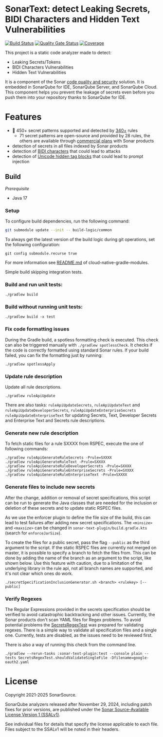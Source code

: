 # SonarText: detect Leaking Secrets, BIDI Characters and Hidden Text Vulnerabilities 

[![Build Status](https://api.cirrus-ci.com/github/SonarSource/sonar-text.svg?branch=master)](https://cirrus-ci.com/github/SonarSource/sonar-text)
[![Quality Gate Status](https://sonarcloud.io/api/project_badges/measure?project=SonarSource_sonar-text&metric=alert_status)](https://sonarcloud.io/summary/new_code?id=SonarSource_sonar-text)
[![Coverage](https://sonarcloud.io/api/project_badges/measure?project=SonarSource_sonar-text&metric=coverage)](https://sonarcloud.io/summary/new_code?id=SonarSource_sonar-text)

This project is a static code analyzer made to detect:

* Leaking Secrets/Tokens
* BIDI Characters Vulnerabilities
* Hidden Text Vulnerabilities

It is a component of the
Sonar [code quality and security](https://www.sonarsource.com/solutions/for-developers/?utm_medium=referral&utm_source=github&utm_campaign=clean-code&utm_content=sonar-text) solution.
It is embedded in SonarQube for IDE, SonarQube Server, and SonarQube Cloud.
This component helps you prevent the leakage of secrets even before you push them into your repository thanks to SonarQube for IDE.

# Features

* :purple_heart: 450+ secret patterns supported and detected by [340+](https://rules.sonarsource.com/secrets/) rules
  * 71 secret patterns are open-source and provided by 28 rules, the others are available through [commercial plans](https://www.sonarsource.com/plans-and-pricing/) with Sonar products
* detection of secrets in all files indexed by Sonar products
* detection of [BIDI characters](https://rules.sonarsource.com/text/RSPEC-6389/) that could lead to attacks
* detection of [Unicode hidden tag blocks](https://rules.sonarsource.com/text/RSPEC-7628/) that could lead to prompt injection

## Build

*Prerequisite*

- Java 17

### Setup
To configure build dependencies, run the following command:

```bash
git submodule update --init -- build-logic/common
```
To always get the latest version of the build logic during git operations, set the following configuration:

```
git config submodule.recurse true
```
For more information see [README.md](https://github.com/SonarSource/cloud-native-gradle-modules/blob/master/README.md) of cloud-native-gradle-modules.

Simple build skipping integration tests.

### Build and run unit tests:
```shell
./gradlew build
```

### Build without running unit tests:

```shell
./gradlew build -x test
```

### Fix code formatting issues

During the Gradle build, a spotless formatting check is executed.
This check can also be triggered manually with `./gradlew spotlessCheck`.
It checks if the code is correctly formatted using standard Sonar rules.
If your build failed, you can fix the formatting just by running:

```shell
./gradlew spotlessApply
```

### Update rule description

Update all rule descriptions.

```shell
./gradlew ruleApiUpdate
```

There are also tasks: `ruleApiUpdateSecrets`, `ruleApiUpdateText` and `ruleApiUpdateDeveloperSecrets`, `ruleApiUpdateEnterpriseSecrets` `ruleApiUpdateEnterpriseText`
for updating Secrets, Text, Developer Secrets and Enterprise Text and Secrets rule descriptions.

### Generate new rule description

To fetch static files for a rule SXXXX from RSPEC, execute the one of following commands:

```shell
./gradlew ruleApiGenerateRuleSecrets -Prule=SXXXX
./gradlew ruleApiGenerateRuleText -Prule=SXXXX
./gradlew ruleApiGenerateRuleDeveloperSecrets -Prule=SXXXX
./gradlew ruleApiGenerateRuleEnterpriseSecrets -Prule=SXXXX
./gradlew ruleApiGenerateRuleEnterpriseText -Prule=SXXXX
```

### Generate files to include new secrets

After the change, addition or removal of secret specifications, this script can be run to generate the Java classes that are needed
for the inclusion or deletion of these secrets and to update static RSPEC files.

As we use the enforcer plugin to define the file size of the build, this can lead to test failures after adding new secret specifications.
The `<minsize>` and `<maxsize>` can be changed in `sonar-text-plugin/build.gradle.kts` (search for `enforceJarSize`).

To create the files for a public secret, pass the flag `--public` as the third argument to the script.
If the static RSPEC files are currently not merged on master, it is possible to specify a branch to fetch the files from.
This can be done by adding the name of the branch as an argument to the script, like shown below.
Use this feature with caution, due to a limitation of the underlying library in the rule api, not all branch names are supported, and it's
not clear which ones do work.

```shell
./secretSpecificationInclusionGenerator.sh <branch> <rulekey> [--public]
```

### Verify Regexes

The Regular Expressions provided in the secrets specification should be verified to avoid catastrophic backtracking and other issues.
Currently, the Sonar products don't scan YAML files for Regex problems.
To avoid potential problems the [SecretsRegexTest](sonar-text-plugin/src/test/java/org/sonar/plugins/secrets/utils/SecretsRegexTest.java)
was prepared for validating regexes.
There is a simple way to validate all specification files and a single one.
Currently, tests are disabled, as the issues need to be reviewed first.

There is also a way of running this check from the command line.

```shell
./gradlew --rerun-tasks :sonar-text-plugin:test --console plain --tests SecretsRegexTest.shouldValidateSingleFile -Dfilename=google-oauth2.yaml
```

# License

Copyright 2021-2025 SonarSource.

SonarQube analyzers released after November 29, 2024, including patch fixes for prior versions,
are published under the [Sonar Source-Available License Version 1 (SSALv1)](LICENSE.txt).

See individual files for details that specify the license applicable to each file.
Files subject to the SSALv1 will be noted in their headers.
